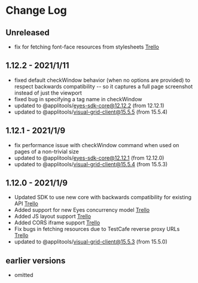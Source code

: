 # Change Log

## Unreleased

- fix for fetching font-face resources from stylesheets [Trello](https://trello.com/c/DwmxtRoR)

## 1.12.2 - 2021/1/11

- fixed default checkWindow behavior (when no options are provided) to respect backwards compatibility -- so it captures a full page screenshot instead of just the viewport
- fixed bug in specifying a tag name in checkWindow
- updated to @applitools/eyes-sdk-core@12.12.2 (from 12.12.1)
- updated to @applitools/visual-grid-client@15.5.5 (from 15.5.4)

## 1.12.1 - 2021/1/9

- fix performance issue with checkWindow command when used on pages of a non-trivial size
- updated to @applitools/eyes-sdk-core@12.12.1 (from 12.12.0)
- updated to @applitools/visual-grid-client@15.5.4 (from 15.5.3)

## 1.12.0 - 2021/1/9

- Updated SDK to use new core with backwards compatibility for existing API [Trello](https://trello.com/c/MZimmaSV)
- Added support for new Eyes concurrency model [Trello](https://trello.com/c/a7xq2hlL)
- Added JS layout support [Trello](https://trello.com/c/9dzS8FhB)
- Added CORS iframe support [Trello](https://trello.com/c/wPl3ef7y)
- Fix bugs in fetching resources due to TestCafe reverse proxy URLs [Trello](https://trello.com/c/nlMUhJTp)
- updated to @applitools/visual-grid-client@15.5.3 (from 15.5.0)

## earlier versions

- omitted
